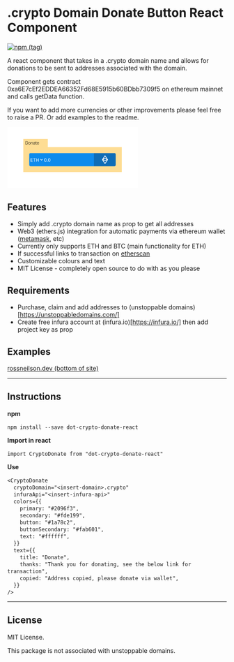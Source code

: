 # .crypto Domain Donate Button React Component
[![npm (tag)](https://img.shields.io/npm/v/dot-crypto-donate-react)](https://www.npmjs.com/package/dot-crypto-donate-react)

A react component that takes in a .crypto domain name and allows for donations to be sent to addresses associated with the domain.

Component gets contract 0xa6E7cEf2EDDEA66352Fd68E5915b60BDbb7309f5 on ethereum mainnet and calls getData function.

If you want to add more currencies or other improvements please feel free to raise a PR. Or add examples to the readme.

<img src="https://github.com/rossneilson/dot-crypto-donate-react/blob/master/example.png" width="300"/>

## Features 
* Simply add .crypto domain name as prop to get all addresses
* Web3 (ethers.js) integration for automatic payments via ethereum wallet ([metamask](https://metamask.io), etc)
* Currently only supports ETH and BTC (main functionality for ETH)
* If successful links to transaction on [etherscan](https://etherscan.io)
* Customizable colours and text
* MIT License - completely open source to do with as you please

## Requirements
* Purchase, claim and add addresses to (unstoppable domains)[https://unstoppabledomains.com/]
* Create free infura account at (infura.io)[https://infura.io/] then add project key as prop

## Examples 
[rossneilson.dev (bottom of site)](https://rossneilson.dev)


-------
## Instructions

**npm**

```
npm install --save dot-crypto-donate-react
```

**Import in react**

```
import CryptoDonate from "dot-crypto-donate-react"
```

**Use**

```
<CryptoDonate
  cryptoDomain="<insert-domain>.crypto"
  infuraApi="<insert-infura-api>"
  colors={{
    primary: "#2096f3",
    secondary: "#fde199",
    button: "#1a78c2",
    buttonSecondary: "#fab601",
    text: "#ffffff",
  }}
  text={{
    title: "Donate",
    thanks: "Thank you for donating, see the below link for transaction",
    copied: "Address copied, please donate via wallet",
  }}
/>
```

-------
## License

MIT License.

This package is not associated with unstoppable domains.